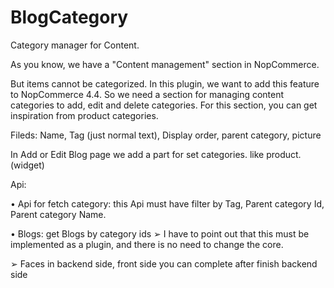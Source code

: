 # BlogCategory
Category manager for Content.

As you know, we have a "Content management" section in NopCommerce.

But items cannot be categorized. In this plugin, we want to add this feature to NopCommerce 4.4.
So we need a section for managing content categories to add, edit and delete categories. For this
section, you can get inspiration from product categories.

Fileds: Name, Tag (just normal text), Display order, parent category, picture


In Add or Edit Blog page we add a part for set categories. like product. (widget)


Api:

• Api for fetch category: this Api must have filter by Tag, Parent category Id, Parent category
Name.

• Blogs: get Blogs by category ids
➢ I have to point out that this must be implemented as a plugin, and there is no need to
change the core.

➢ Faces in backend side, front side you can complete after finish backend side
